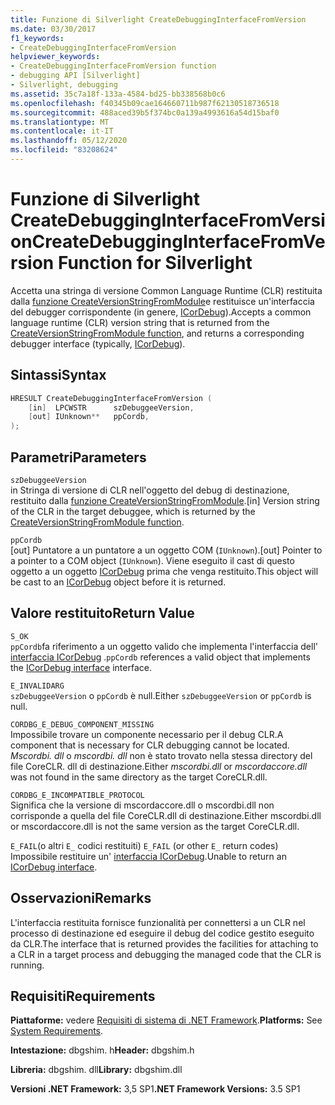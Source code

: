 ```yaml
---
title: Funzione di Silverlight CreateDebuggingInterfaceFromVersion
ms.date: 03/30/2017
f1_keywords:
- CreateDebuggingInterfaceFromVersion
helpviewer_keywords:
- CreateDebuggingInterfaceFromVersion function
- debugging API [Silverlight]
- Silverlight, debugging
ms.assetid: 35c7a18f-133a-4584-bd25-bb338568b0c6
ms.openlocfilehash: f40345b09cae164660711b987f62130518736518
ms.sourcegitcommit: 488aced39b5f374bc0a139a4993616a54d15baf0
ms.translationtype: MT
ms.contentlocale: it-IT
ms.lasthandoff: 05/12/2020
ms.locfileid: "83208624"
---
```

# <a name="createdebugginginterfacefromversion-function-for-silverlight"></a><span data-ttu-id="23af3-102">Funzione di Silverlight CreateDebuggingInterfaceFromVersion</span><span class="sxs-lookup"><span data-stu-id="23af3-102">CreateDebuggingInterfaceFromVersion Function for Silverlight</span></span>

<span data-ttu-id="23af3-103">Accetta una stringa di versione Common Language Runtime (CLR) restituita dalla [funzione CreateVersionStringFromModule](createversionstringfrommodule-function.md)e restituisce un'interfaccia del debugger corrispondente (in genere, [ICorDebug](icordebug-interface.md)).</span><span class="sxs-lookup"><span data-stu-id="23af3-103">Accepts a common language runtime (CLR) version string that is returned from the [CreateVersionStringFromModule function](createversionstringfrommodule-function.md), and returns a corresponding debugger interface (typically, [ICorDebug](icordebug-interface.md)).</span></span>  
  
## <a name="syntax"></a><span data-ttu-id="23af3-104">Sintassi</span><span class="sxs-lookup"><span data-stu-id="23af3-104">Syntax</span></span>  
  
```cpp  
HRESULT CreateDebuggingInterfaceFromVersion (  
    [in]  LPCWSTR      szDebuggeeVersion,  
    [out] IUnknown**   ppCordb,  
);  
```  
  
## <a name="parameters"></a><span data-ttu-id="23af3-105">Parametri</span><span class="sxs-lookup"><span data-stu-id="23af3-105">Parameters</span></span>  

 `szDebuggeeVersion`\
 <span data-ttu-id="23af3-106">in Stringa di versione di CLR nell'oggetto del debug di destinazione, restituito dalla [funzione CreateVersionStringFromModule](createversionstringfrommodule-function.md).</span><span class="sxs-lookup"><span data-stu-id="23af3-106">[in] Version string of the CLR in the target debuggee, which is returned by the [CreateVersionStringFromModule function](createversionstringfrommodule-function.md).</span></span>  
  
 `ppCordb`\
 <span data-ttu-id="23af3-107">[out] Puntatore a un puntatore a un oggetto COM (`IUnknown`).</span><span class="sxs-lookup"><span data-stu-id="23af3-107">[out] Pointer to a pointer to a COM object (`IUnknown`).</span></span> <span data-ttu-id="23af3-108">Viene eseguito il cast di questo oggetto a un oggetto [ICorDebug](icordebug-interface.md) prima che venga restituito.</span><span class="sxs-lookup"><span data-stu-id="23af3-108">This object will be cast to an [ICorDebug](icordebug-interface.md) object before it is returned.</span></span>  
  
## <a name="return-value"></a><span data-ttu-id="23af3-109">Valore restituito</span><span class="sxs-lookup"><span data-stu-id="23af3-109">Return Value</span></span>

 `S_OK`\
 <span data-ttu-id="23af3-110">`ppCordb`fa riferimento a un oggetto valido che implementa l'interfaccia dell' [interfaccia ICorDebug](icordebug-interface.md) .</span><span class="sxs-lookup"><span data-stu-id="23af3-110">`ppCordb` references a valid object that implements the [ICorDebug interface](icordebug-interface.md) interface.</span></span>  
  
 `E_INVALIDARG`\
 <span data-ttu-id="23af3-111">`szDebuggeeVersion` o `ppCordb` è null.</span><span class="sxs-lookup"><span data-stu-id="23af3-111">Either `szDebuggeeVersion` or `ppCordb` is null.</span></span>  
  
 `CORDBG_E_DEBUG_COMPONENT_MISSING`\
 <span data-ttu-id="23af3-112">Impossibile trovare un componente necessario per il debug CLR.</span><span class="sxs-lookup"><span data-stu-id="23af3-112">A component that is necessary for CLR debugging cannot be located.</span></span> <span data-ttu-id="23af3-113">_Mscordbi. dll_ o _mscordbi. dll_ non è stato trovato nella stessa directory del file CoreCLR. dll di destinazione.</span><span class="sxs-lookup"><span data-stu-id="23af3-113">Either _mscordbi.dll_ or _mscordaccore.dll_ was not found in the same directory as the target CoreCLR.dll.</span></span>  
  
 `CORDBG_E_INCOMPATIBLE_PROTOCOL`\
 <span data-ttu-id="23af3-114">Significa che la versione di mscordaccore.dll o mscordbi.dll non corrisponde a quella del file CoreCLR.dll di destinazione.</span><span class="sxs-lookup"><span data-stu-id="23af3-114">Either mscordbi.dll or mscordaccore.dll is not the same version as the target CoreCLR.dll.</span></span>  
  
 <span data-ttu-id="23af3-115">`E_FAIL`(o altri `E_` codici restituiti) </span><span class="sxs-lookup"><span data-stu-id="23af3-115">`E_FAIL` (or other `E_` return codes)</span></span>\
 <span data-ttu-id="23af3-116">Impossibile restituire un' [interfaccia ICorDebug](icordebug-interface.md).</span><span class="sxs-lookup"><span data-stu-id="23af3-116">Unable to return an [ICorDebug interface](icordebug-interface.md).</span></span>  
  
## <a name="remarks"></a><span data-ttu-id="23af3-117">Osservazioni</span><span class="sxs-lookup"><span data-stu-id="23af3-117">Remarks</span></span>

 <span data-ttu-id="23af3-118">L'interfaccia restituita fornisce funzionalità per connettersi a un CLR nel processo di destinazione ed eseguire il debug del codice gestito eseguito da CLR.</span><span class="sxs-lookup"><span data-stu-id="23af3-118">The interface that is returned provides the facilities for attaching to a CLR in a target process and debugging the managed code that the CLR is running.</span></span>  
  
## <a name="requirements"></a><span data-ttu-id="23af3-119">Requisiti</span><span class="sxs-lookup"><span data-stu-id="23af3-119">Requirements</span></span>

 <span data-ttu-id="23af3-120">**Piattaforme:** vedere [Requisiti di sistema di .NET Framework](../../get-started/system-requirements.md).</span><span class="sxs-lookup"><span data-stu-id="23af3-120">**Platforms:** See [System Requirements](../../get-started/system-requirements.md).</span></span>  
  
 <span data-ttu-id="23af3-121">**Intestazione:** dbgshim. h</span><span class="sxs-lookup"><span data-stu-id="23af3-121">**Header:** dbgshim.h</span></span>  
  
 <span data-ttu-id="23af3-122">**Libreria:** dbgshim. dll</span><span class="sxs-lookup"><span data-stu-id="23af3-122">**Library:** dbgshim.dll</span></span>  
  
 <span data-ttu-id="23af3-123">**Versioni .NET Framework:** 3,5 SP1</span><span class="sxs-lookup"><span data-stu-id="23af3-123">**.NET Framework Versions:** 3.5 SP1</span></span>
